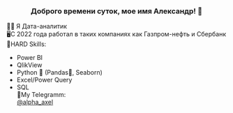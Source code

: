 ### <p align="center">Доброго времени суток, мое имя Александр! 👋</p>
👨‍💻 Я Дата-аналитик <br>
🖥️С 2022 года работал в таких компаниях как Газпром-нефть и Сбербанк <br>
💪HARD Skills: <br>
- Power BI <br>
- QlikView <br>
- Python 🐍 (Pandas🐼, Seaborn) <br>
- Excel/Power Query <br>
- SQL <br>
📱My Telegramm: <br>
<a href="[URL](https://t.me/alpha_axel)https://t.me/alpha_axel">@alpha_axel</a>
